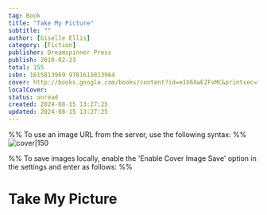 ```yaml
---
tag: Book
title: "Take My Picture"
subtitle: ""
author: [Giselle Ellis]
category: [Fiction]
publisher: Dreamspinner Press
publish: 2010-02-23
total: 155
isbn: 1615813969 9781615813964
cover: http://books.google.com/books/content?id=e1X6XwEZFvMC&printsec=frontcover&img=1&zoom=1&source=gbs_api
localCover: 
status: unread
created: 2024-08-15 13:27:25
updated: 2024-08-15 13:27:25
---
```


%% To use an image URL from the server, use the following syntax: %%
![cover|150](http://books.google.com/books/content?id=e1X6XwEZFvMC&printsec=frontcover&img=1&zoom=1&source=gbs_api)

%% To save images locally, enable the 'Enable Cover Image Save' option in the settings and enter as follows: %%


# Take My Picture